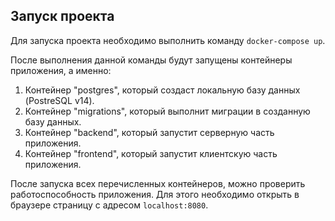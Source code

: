 ## Запуск проекта

Для запуска проекта необходимо выполнить команду ``docker-compose up``.

После выполнения данной команды будут запущены контейнеры приложения, а именно:
1. Контейнер "postgres", который создаст локальную базу данных (PostreSQL v14).
2. Контейнер "migrations", который выполнит миграции в созданную базу данных.
3. Контейнер "backend", который запустит серверную часть приложения.
4. Контейнер "frontend", который запустит клиентскую часть приложения.

После запуска всех перечисленных контейнеров, можно проверить работоспособность приложения.
Для этого необходимо открыть в браузере страницу с адресом ``localhost:8080``.
